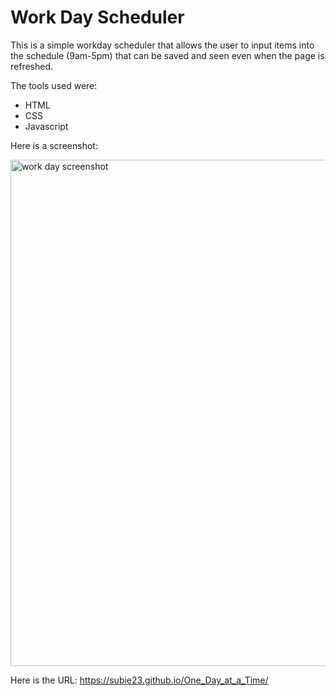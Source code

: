 # Work Day Scheduler 
This is a simple workday scheduler that allows the user to input items into the schedule (9am-5pm) that can be saved and seen even when the page is refreshed.

The tools used were:
- HTML
- CSS
- Javascript


Here is a screenshot:

<img width="810" alt="work day screenshot" src="https://user-images.githubusercontent.com/105945177/208484848-554bb529-de55-41d8-9c46-acfbc01aea6d.png">


Here is the URL: https://subie23.github.io/One_Day_at_a_Time/
